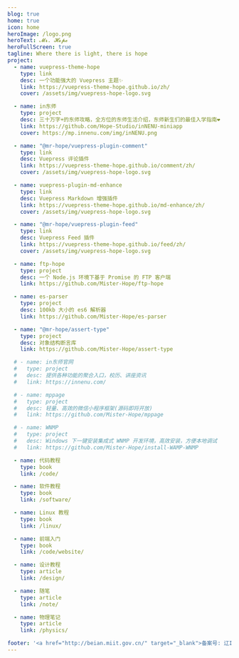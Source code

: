 ```yaml
---
blog: true
home: true
icon: home
heroImage: /logo.png
heroText: 𝓜𝓻. 𝓗𝓸𝓹𝓮
heroFullScreen: true
tagline: Where there is light, there is hope
project:
  - name: vuepress-theme-hope
    type: link
    desc: 一个功能强大的 Vuepress 主题✨
    link: https://vuepress-theme-hope.github.io/zh/
    cover: /assets/img/vuepress-hope-logo.svg

  - name: in东师
    type: project
    desc: 三十万字+的东师攻略，全方位的东师生活介绍，东师新生们的最佳入学指南❤
    link: https://github.com/Hope-Studio/inNENU-miniapp
    cover: https://mp.innenu.com/img/inNENU.png

  - name: "@mr-hope/vuepress-plugin-comment"
    type: link
    desc: Vuepress 评论插件
    link: https://vuepress-theme-hope.github.io/comment/zh/
    cover: /assets/img/vuepress-hope-logo.svg

  - name: vuepress-plugin-md-enhance
    type: link
    desc: Vuepress Markdown 增强插件
    link: https://vuepress-theme-hope.github.io/md-enhance/zh/
    cover: /assets/img/vuepress-hope-logo.svg

  - name: "@mr-hope/vuepress-plugin-feed"
    type: link
    desc: Vuepress Feed 插件
    link: https://vuepress-theme-hope.github.io/feed/zh/
    cover: /assets/img/vuepress-hope-logo.svg

  - name: ftp-hope
    type: project
    desc: 一个 Node.js 环境下基于 Promise 的 FTP 客户端
    link: https://github.com/Mister-Hope/ftp-hope

  - name: es-parser
    type: project
    desc: 100kb 大小的 es6 解析器
    link: https://github.com/Mister-Hope/es-parser

  - name: "@mr-hope/assert-type"
    type: project
    desc: 对象结构断言库
    link: https://github.com/Mister-Hope/assert-type

  # - name: in东师官网
  #   type: project
  #   desc: 提供各种功能的聚合入口，校历、讲座资讯
  #   link: https://innenu.com/

  # - name: mppage
  #   type: project
  #   desc: 轻量、高效的微信小程序框架(源码即将开放)
  #   link: https://github.com/Mister-Hope/mppage

  # - name: WNMP
  #   type: project
  #   desc: Windows 下一键安装集成式 WNMP 开发环境，高效安装，方便本地调试
  #   link: https://github.com/Mister-Hope/install-WAMP-WNMP

  - name: 代码教程
    type: book
    link: /code/

  - name: 软件教程
    type: book
    link: /software/

  - name: Linux 教程
    type: book
    link: /linux/

  - name: 前端入门
    type: book
    link: /code/website/

  - name: 设计教程
    type: article
    link: /design/

  - name: 随笔
    type: article
    link: /note/

  - name: 物理笔记
    type: article
    link: /physics/

footer: '<a href="http://beian.miit.gov.cn/" target="_blank">备案号: 辽ICP备18007023号</a> | <a href="/about/site/">关于网站</a>'
---
```

